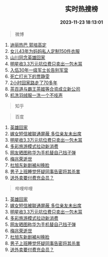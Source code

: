 <div align="center"><h2>实时热搜榜</h2><h4>2023-11-23 18:13:01</h4></div>

> 微博  

1. [迪丽热巴 郭培高定](https://s.weibo.com/weibo?q=%E8%BF%AA%E4%B8%BD%E7%83%AD%E5%B7%B4%20%E9%83%AD%E5%9F%B9%E9%AB%98%E5%AE%9A&t=31&band_rank=1&Refer=top)<br />
2. [女儿43年为妈妈私人定制150件衣服](https://s.weibo.com/weibo?q=%23%E5%A5%B3%E5%84%BF43%E5%B9%B4%E4%B8%BA%E5%A6%88%E5%A6%88%E7%A7%81%E4%BA%BA%E5%AE%9A%E5%88%B6150%E4%BB%B6%E8%A1%A3%E6%9C%8D%23&t=31&band_rank=2&Refer=top)<br />
3. [山川同念英雄回家](https://s.weibo.com/weibo?q=%23%E5%B1%B1%E5%B7%9D%E5%90%8C%E5%BF%B5%E8%8B%B1%E9%9B%84%E5%9B%9E%E5%AE%B6%23&t=31&band_rank=3&Refer=top)<br />
4. [明星收3.3万元坑位费只卖出一包木耳](https://s.weibo.com/weibo?q=%23%E6%98%8E%E6%98%9F%E6%94%B63.3%E4%B8%87%E5%85%83%E5%9D%91%E4%BD%8D%E8%B4%B9%E5%8F%AA%E5%8D%96%E5%87%BA%E4%B8%80%E5%8C%85%E6%9C%A8%E8%80%B3%23&t=31&band_rank=4&Refer=top)<br />
5. [入伍30年一级军士长告别军营](https://s.weibo.com/weibo?q=%23%E5%85%A5%E4%BC%8D30%E5%B9%B4%E4%B8%80%E7%BA%A7%E5%86%9B%E5%A3%AB%E9%95%BF%E5%91%8A%E5%88%AB%E5%86%9B%E8%90%A5%23&t=31&band_rank=5&Refer=top)<br />
6. [死亡打光下的贾静雯](https://s.weibo.com/weibo?q=%E6%AD%BB%E4%BA%A1%E6%89%93%E5%85%89%E4%B8%8B%E7%9A%84%E8%B4%BE%E9%9D%99%E9%9B%AF&t=31&band_rank=6&Refer=top)<br />
7. [2小时回家路走了70多年](https://s.weibo.com/weibo?q=%232%E5%B0%8F%E6%97%B6%E5%9B%9E%E5%AE%B6%E8%B7%AF%E8%B5%B0%E4%BA%8670%E5%A4%9A%E5%B9%B4%23&t=31&band_rank=7&Refer=top)<br />
8. [茶百道与霸王茶姬等合资成立新公司](https://s.weibo.com/weibo?q=%23%E8%8C%B6%E7%99%BE%E9%81%93%E4%B8%8E%E9%9C%B8%E7%8E%8B%E8%8C%B6%E5%A7%AC%E7%AD%89%E5%90%88%E8%B5%84%E6%88%90%E7%AB%8B%E6%96%B0%E5%85%AC%E5%8F%B8%23&t=31&band_rank=8&Refer=top)<br />
9. [机洗羽绒服一洗一个不吱声](https://s.weibo.com/weibo?q=%E6%9C%BA%E6%B4%97%E7%BE%BD%E7%BB%92%E6%9C%8D%E4%B8%80%E6%B4%97%E4%B8%80%E4%B8%AA%E4%B8%8D%E5%90%B1%E5%A3%B0&t=31&band_rank=9&Refer=top)<br />

> 知乎  


> 百度  

1. [英雄回家](https://www.baidu.com/s?wd=%E8%8B%B1%E9%9B%84%E5%9B%9E%E5%AE%B6&sa=fyb_news&rsv_dl=fyb_news)<br />
2. [嫁女短信被联通屏蔽 多位亲友未出席](https://www.baidu.com/s?wd=%E5%AB%81%E5%A5%B3%E7%9F%AD%E4%BF%A1%E8%A2%AB%E8%81%94%E9%80%9A%E5%B1%8F%E8%94%BD+%E5%A4%9A%E4%BD%8D%E4%BA%B2%E5%8F%8B%E6%9C%AA%E5%87%BA%E5%B8%AD&sa=fyb_news&rsv_dl=fyb_news)<br />
3. [明星收3.3万元坑位费只卖出一包木耳](https://www.baidu.com/s?wd=%E6%98%8E%E6%98%9F%E6%94%B63.3%E4%B8%87%E5%85%83%E5%9D%91%E4%BD%8D%E8%B4%B9%E5%8F%AA%E5%8D%96%E5%87%BA%E4%B8%80%E5%8C%85%E6%9C%A8%E8%80%B3&sa=fyb_news&rsv_dl=fyb_news)<br />
4. [多彩旅游模式拉动新消费](https://www.baidu.com/s?wd=%E5%A4%9A%E5%BD%A9%E6%97%85%E6%B8%B8%E6%A8%A1%E5%BC%8F%E6%8B%89%E5%8A%A8%E6%96%B0%E6%B6%88%E8%B4%B9&sa=fyb_news&rsv_dl=fyb_news)<br />
5. [网友晒图称华为手机替自己挡子弹](https://www.baidu.com/s?wd=%E7%BD%91%E5%8F%8B%E6%99%92%E5%9B%BE%E7%A7%B0%E5%8D%8E%E4%B8%BA%E6%89%8B%E6%9C%BA%E6%9B%BF%E8%87%AA%E5%B7%B1%E6%8C%A1%E5%AD%90%E5%BC%B9&sa=fyb_news&rsv_dl=fyb_news)<br />
6. [梅兆荣逝世](https://www.baidu.com/s?wd=%E6%A2%85%E5%85%86%E8%8D%A3%E9%80%9D%E4%B8%96&sa=fyb_news&rsv_dl=fyb_news)<br />
7. [杜旭东新剧被AI换脸](https://www.baidu.com/s?wd=%E6%9D%9C%E6%97%AD%E4%B8%9C%E6%96%B0%E5%89%A7%E8%A2%ABAI%E6%8D%A2%E8%84%B8&sa=fyb_news&rsv_dl=fyb_news)<br />
8. [男子上班睡觉怀疑同事告密将其杀害](https://www.baidu.com/s?wd=%E7%94%B7%E5%AD%90%E4%B8%8A%E7%8F%AD%E7%9D%A1%E8%A7%89%E6%80%80%E7%96%91%E5%90%8C%E4%BA%8B%E5%91%8A%E5%AF%86%E5%B0%86%E5%85%B6%E6%9D%80%E5%AE%B3&sa=fyb_news&rsv_dl=fyb_news)<br />
9. [送外卖要付费充会员？](https://www.baidu.com/s?wd=%E9%80%81%E5%A4%96%E5%8D%96%E8%A6%81%E4%BB%98%E8%B4%B9%E5%85%85%E4%BC%9A%E5%91%98%EF%BC%9F&sa=fyb_news&rsv_dl=fyb_news)<br />

> 哔哩哔哩  

1. [英雄回家](https://www.baidu.com/s?wd=%E8%8B%B1%E9%9B%84%E5%9B%9E%E5%AE%B6&sa=fyb_news&rsv_dl=fyb_news)<br />
2. [嫁女短信被联通屏蔽 多位亲友未出席](https://www.baidu.com/s?wd=%E5%AB%81%E5%A5%B3%E7%9F%AD%E4%BF%A1%E8%A2%AB%E8%81%94%E9%80%9A%E5%B1%8F%E8%94%BD+%E5%A4%9A%E4%BD%8D%E4%BA%B2%E5%8F%8B%E6%9C%AA%E5%87%BA%E5%B8%AD&sa=fyb_news&rsv_dl=fyb_news)<br />
3. [明星收3.3万元坑位费只卖出一包木耳](https://www.baidu.com/s?wd=%E6%98%8E%E6%98%9F%E6%94%B63.3%E4%B8%87%E5%85%83%E5%9D%91%E4%BD%8D%E8%B4%B9%E5%8F%AA%E5%8D%96%E5%87%BA%E4%B8%80%E5%8C%85%E6%9C%A8%E8%80%B3&sa=fyb_news&rsv_dl=fyb_news)<br />
4. [多彩旅游模式拉动新消费](https://www.baidu.com/s?wd=%E5%A4%9A%E5%BD%A9%E6%97%85%E6%B8%B8%E6%A8%A1%E5%BC%8F%E6%8B%89%E5%8A%A8%E6%96%B0%E6%B6%88%E8%B4%B9&sa=fyb_news&rsv_dl=fyb_news)<br />
5. [网友晒图称华为手机替自己挡子弹](https://www.baidu.com/s?wd=%E7%BD%91%E5%8F%8B%E6%99%92%E5%9B%BE%E7%A7%B0%E5%8D%8E%E4%B8%BA%E6%89%8B%E6%9C%BA%E6%9B%BF%E8%87%AA%E5%B7%B1%E6%8C%A1%E5%AD%90%E5%BC%B9&sa=fyb_news&rsv_dl=fyb_news)<br />
6. [梅兆荣逝世](https://www.baidu.com/s?wd=%E6%A2%85%E5%85%86%E8%8D%A3%E9%80%9D%E4%B8%96&sa=fyb_news&rsv_dl=fyb_news)<br />
7. [杜旭东新剧被AI换脸](https://www.baidu.com/s?wd=%E6%9D%9C%E6%97%AD%E4%B8%9C%E6%96%B0%E5%89%A7%E8%A2%ABAI%E6%8D%A2%E8%84%B8&sa=fyb_news&rsv_dl=fyb_news)<br />
8. [男子上班睡觉怀疑同事告密将其杀害](https://www.baidu.com/s?wd=%E7%94%B7%E5%AD%90%E4%B8%8A%E7%8F%AD%E7%9D%A1%E8%A7%89%E6%80%80%E7%96%91%E5%90%8C%E4%BA%8B%E5%91%8A%E5%AF%86%E5%B0%86%E5%85%B6%E6%9D%80%E5%AE%B3&sa=fyb_news&rsv_dl=fyb_news)<br />
9. [送外卖要付费充会员？](https://www.baidu.com/s?wd=%E9%80%81%E5%A4%96%E5%8D%96%E8%A6%81%E4%BB%98%E8%B4%B9%E5%85%85%E4%BC%9A%E5%91%98%EF%BC%9F&sa=fyb_news&rsv_dl=fyb_news)<br />
